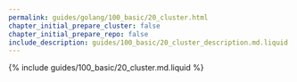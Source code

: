 ```yaml
---
permalink: guides/golang/100_basic/20_cluster.html
chapter_initial_prepare_cluster: false
chapter_initial_prepare_repo: false
include_description: guides/100_basic/20_cluster_description.md.liquid
---
```


{% include guides/100_basic/20_cluster.md.liquid %}
